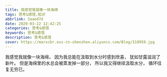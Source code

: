 ```yaml
---
title: 我感觉我就像一块海绵
tags: 思考&感悟,知识
abbrlink: 3aaed7d
date: 2020-03-22 12:42:25
categories: 思考&感悟
keywords: 思考&感悟
description: 思考&感悟
cover: https://marxcbr.oss-cn-shenzhen.aliyuncs.com/Blog/310959.jpg
---
```


我感觉我就像一块海绵，
因为我总能在汲取到水分时感到欣喜，
犹如甘露滋润了新叶。
但是海绵里的水总会被蒸发掉一部分，
所以我又得继续汲取水分，
循环往复无穷已。